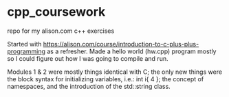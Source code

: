 # cpp_coursework
repo for my alison.com c++ exercises

Started with https://alison.com/course/introduction-to-c-plus-plus-programming as a refresher.
Made a hello world (hw.cpp) program mostly so I could figure out how I was going to compile and run.

Modules 1 & 2 were mostly things identical with C; the only new things were the block syntax for initializing variables, i.e.:
int i{ 4 };
the concept of namespaces, and the introduction of the std::string class.
